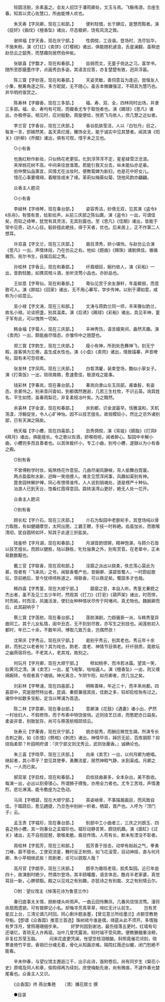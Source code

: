 <!-- { "loadSidebar": true } -->
　　轻圆活脱，余素喜之。会友人招饮于潘筠卿处，文玉与焉。飞觞侑酒，合座生春。知其以灵心佐慧口，所由能博人欢也。 

　　朱天寿【字凤卿，现在三和部。】 
　　便利轻儇，长于肆应，是慧而黠者。演《捉奸》《搧坟》《檀香坠》诸出，尽态极姸，饶有风流之致。 

　　谢祥福【字天香，现在庆宁部。】 
　　性倜傥，工诙谐。登场时，洗尽铅华，不施朱粉。演《打扛》《卖饼》《打樱桃》诸出，俱能随机谑浪，舌底澜翻，虽稍逊赵仿云之韶秀，而慧趣则居然伯仲矣。 

　　张联喜【字馥才，现在和春部。】 
　　齿弱而文，无童子佻达之习。喜学书，随所至卽磨墨作字，点画秀劲多姿。其语言应答，亦复楚楚有致，迥异浮嚣。 

　　陈三寳【字妙莲，现在和春部。】 
　　天姿灵敏，善伺意旨为逢迎。尝偕友人小集，觥筹角逐之际，多方昵就，无不随心。虽舌本微嫌强涩，不碍其为慧巧也。井华明府亟赏之。 

　　陈寿林【字瓣香，现在三多部。】 
　　福、寿、双、全，四林同时出场，并隶三多部。福、全、寿均有可观，而瓣香尤专于取悦者也。演《踢球》《思凡》诸出，亦极停妥。相见时，应对殷勤，周旋便给，恍若飞鸟依人，庶几慧之近似者。 

　　李兰官【字香谷，现在三庆部。】 
　　香谷肌肤莹洁，人以『白牡丹』目之，每发一言，卽嫣然笑，盖天真烂熳，雕饰全无，能于诚实中见其慧者。闻其演《阳关》《折柳》《乔醋》诸出，俱有可观，惜乎未之见也。 

　　○小有香 

　　也施红粉作新妆，只似杨花老更狂。化到浮萍浑不定，星星緑雪泛沧浪。 
　　夹岸桃花树不高，中间来往放渔篙。若能引我天台去，纵未能仙亦足豪。 
　　伯仲樊仙品第宜，风情尤在淡妆时。便教菊婢为新妇，也是花中好女儿。 
　　惜花心事要缠绵，着眼皆成未了缘。茉莉似梅葵似菊，饶他风韵亦翩翩。 

　　众香主人题词 

　　○小有香 

　　李緑林【字绮琴，现在春台部。】 
　　姿容秀洁，妙倩无双，见其演《盗令》《杀舟》，有情有景，绘影绘声。从前三庆部之陈仙圃，演《盗令》一出，可谓佳矣，而较之绮琴，犹觉有其灵活，无其刻露也。至《思凡》《佳期》诸出，皆能于常中见奇，动人心目。髫龄擅此絶技，得于天者，优也。后来居上，正不作第二人想耳。 

　　许双喜【字文兰，现在三庆部。】 
　　眉目清秀，娇小堪怜。与赵仿云合演《思凡》一出，声情体段，乃在仿云之右。他如《题曲》《赐珠》诸剧俱佳。循循雅饬，宛尔书生，自属后起之隽。 

　　孙桂林【字香云，现在和春部。】 
　　纤眉细目，婉约依人，演《彩船》一出，音韵轻脆，如携双柑斗酒，坐听流莺小品也。亦妙品也。 

　　王如意【字萼仙，现在和春部。】 
　　蕚仙见赏于余友瀞轩，年虽穉弱，而意致可人。演《胖姑》《回家》诸出，无不用心摹写，学步传神。以别于谭如意，咸称为小如意云。 

　　吴小禄【字文涛，现在三和部。】 
　　文涛与蒋韵兰同一师，丰釆雅似韵兰，故名小禄。论谈把盏，别具温柔。演《后诱》《踢球》《彩船》诸出，具见丰神，童子军有此，可以愧煞一切矣。 

　　韩金福【字菊人，现在三庆部。】 
　　丰神秀饬，语言嬉笑间，盎然天趣。演《卖肉》一出，颇能曲尽情态，亦雏伶中之翘楚也。 

　　郑三寳【字韵生，现在三庆部。】 
　　瘦小有神，所到处色舞神飞，刻无宁暇，座客俱为忘倦，盖生成水性也。演《小盘》《卖肉》诸出，情致描摹，声音嘹喨，固有未可忽视者。 

　　张发林【字凤鸣，现在三庆部。】 
　　白晳清癯，装束登场，酷似小家女子。演《打斋饭》一出，琐琐屑屑，愈速愈佳，极游戏之能事。 

　　钱彩林【字春岚，现在春台部。】 
　　春岚向隶山左玉凤部。甫垂髫，有姿态，余甚怜之。别来音问杳如，到都偶然邂逅，几若三生杜牧，不识云英。询其姓名、平生如悟，盖春雨梨花，非复柔枝冶叶矣。为之黯然。 

　　余喜林【字金波，现在和春部。】 
　　余到都，识金波最早。恬雅温和，天机荡漾，浮觞促坐，令人心旷神怡。因不以技艺擅名，故规模较小，然比之京外诸别部，已有天渊之隔矣。 

　　杨天福【字小艭，现在四喜部。】 
　　劲秀倜傥，演《背娃》《臙脂》《打洞》《拜月》诸出，俱能擅长。令之歌以佐酒，娇喉呖呖，闻者醉心。梨园中半解小曲，小艭则多而且善者也。以其体裁纤小，专工小曲，别号小艭，遂録以为小有香之殿。 

　　○别有香 

　　不曾傅粉学时妆，妬煞杨花作意狂。几曲尽阑风静候，背人偷舞白霓裳。 
　　两点盈盈秋水新，迥眸一笑倍撩人。难言见惯浑闲事，风趣如渠别有神。 
　　毘舍园林解护禅，同心有恨倩谁传。人人说到销魂处，道是楞严十种仙。 
　　冶游人已到天台，饱看红霞得意回。路转溪湾山更好，絶无人处一花开。 

　　众香主人题词 

　　○别有香 

　　顾长松【字介石，现在三庆部。】 
　　介石为梨园中老斵轮手，其登场纯以骨力取胜，有如健翮摩空，太阿出匣。工霸王鞭，手技一时称絶。齿虽加长，而歌喉清彻，犹自圆转如环，知其于此道三折肱矣。 

　　陆鉴桥【字月湖，现在和春部。】 
　　月湖音韵铿锵，精神饱湛，与顾介石皆以技艺擅长。而顾以健胜，陆以静胜，牝牡骊黄之外，别有赏音。在老辈中，正未易数数觏也。 

　　戴三官【字联香，现在双和部。】 
　　淫靡之派出以娆柔，佚志荡心莫此为甚，观者有『飞来凤』之号。闻联香蜀产也，昔婉卿、渼碧皆蜀人，一时蔚起歌坛，空前絶后，至今犹啧啧称道之。得联香，可以鼎足矣。蜀固多才也哉。 

　　韩四喜【字秀篁，现在大顺宁部。】 
　　靡靡之音，本自入听。秀篁尤秦腔之杰出者，虽不及见三五少年时，然观其《打刀》《打皂》《葫芦架》诸出，时而悍，时而妬，时而淫，风骚活泼，使妇女种种情状尽传于阿堵间，真尤物也。魏婉卿而后，此其嗣响乎？ 

　　蔡三寳【字莲舫，现在春台部。】 
　　莲舫演剧，力趋骚亵一派，与韩秀篁异曲同工。其于儿女私情，闺中丑态，无不刻划尽致，亦写生之别技也。闻莲舫初入都时，年已二十余，不数年间，博取几致万金，岂偶然欤！ 

　　沈荣庆【字秀云，现在庆宁部。】 
　　曷别乎秀云，别其老也。秀云年十余龄，而别之以老者何？其为戏也，韵老、度老、神情节目俱老。纤纤弱质，竟歌坛之幽燕宿将也。不老其人，老其戏，故别之。 

　　何玩月【字月卿，现在大顺宁部。】 
　　秾如桃李，而冷若冰霜。望其一笑，拟黄河之清。演《卖艺》一出，星飞电掣，咄咄逼人。演《檀香坠》一出，则又缠绵婉转，令观者真个魂销。神光离合，乍阴乍阳，如月卿者，庶几当之矣。 

　　刘彩林【字琴浦，现在四喜部。】 
　　明眸善睐，年近三十，而丰釆尚都。四喜部中，究是翘然特出者。昆调、秦腔兼擅其技，佳剧之多，较却启桂殆有过之。诸伶中如数多宝船，定当以琴浦为首选。 

　　陈二林【字意卿，现在春台部。】 
　　意卿演《花鼓》《遇妻》诸小出，俨然一村妆妇人，不假修饰，而于布素中特饶俊俏。近则技艺日进，而憨肥亦日益矣。柔姿非昔，别致犹存，尚可与蔡莲舫相颉颃云。 

　　张寿元【字蘅香，现在庆宁部。】 
　　貌亦挺秀，而酬应微觉生疎。所演专长击刺之剧，如《杀惜》《劈棺》《刺虎》诸出，神情毕肖，踔厉无前，百炼钢耶？抑绕指柔耶？朴园明府谓：『庆宁部文则沈秀云，武则张蘅香。』诚确论也。 

　　朱三喜【字晓苹，现在三庆部。】 
　　向来《卖艺》一出，以何月卿为絶唱。继起者，其小苹乎？尝见其使拳，勇舞流星，居然神暇气静，水到渠成。月卿之外，一人而已矣。 

　　郝双翠【字启桂，现在和春部。】 
　　启桂技曲甚多，全本杂出，美不胜收。每演一出，必出以刻骨镂心。所谓狮子搏兔，亦用全力者也。尤专工苦戏，声情激烈，悲壮淋漓，能令敷座为之色动。 

　　马凤【字栖碧，现在大顺宁部。】 
　　英姿峭骨，不事描眉画目，而风致自佳。于踏跷后，愈见趫捷，乃旦色中别树一帜者。栖碧，晋产也。人呼为『顶门子』云。 

　　孟玉贵【字韫珍，现在春台部。】 
　　别部中工小曲者三，三庆之刘朗玉、四喜之杨小艭。其一则春台之孟韫珍也。韫珍动静言笑，颇饶机趣。演《面缸》《过关》诸出，无不自抱琵琶，歌喉柔脆，眉目传情。人苟有长，断未有湮没不彰者。 

　　周桂林【字孤芳，现在三和部。】 
　　孤芳善于技击，动举有赳赳之气，拳勇刀棒，靡不擅长。工使双流星，舞时反正剞侧，如飞花滚雪，目动神摇，直与何月卿、朱小苹相继武矣！观剧者，讵可以貌取人哉？ 

　　高月官【字朗亭，现在三庆部。】 
　　朗亭为徽班老宿，脍炙梨园。近已年逾四十，故演剧时絶少。然偶尔登场，其丰颐皤腹，语言体态，酷肖半老家婆，真觉耳目一新，心脾顿豁。殿之以见戏之有别趣，亦犹诗之有别裁、文之有别情云尔。 

　　○附：望仪馆主《悼落花诗为鲁意兰作》 

　　春归底事太关情，肠断楼头听雨声。一曲云回怜舞凤，几番风信悮流莺。漫将纨扇图遗貌，可有银屏记小名。却悔寻芳真草草，啼红无计认前生。 
　　岂有灵星应上台，三清沦谪几时回。同心剩许题渝墨，【曾见意兰所绘墨兰】点额空教艳夺魁。【卽谓《众香国》推意兰首选】珠树祗今谁是偶，绮筵从此不须开。多情独有罗浮月，曾照珊珊细步来。 
　　好梦何因到谢池，最伤揺落五更时。红墙有句还堪忆，青琐无人许再窥。冶叶几曾凭露涴，轻时端不受风欺。便教獭髓重涂颊，非复红苏莹玉脂。 
　　闷来花底更凭阑，怅望空枝泪眼酸。斜照竟催花顷刻，晓寒谁倚竹平安。香销已分魂无着，骨化从知画亦难。隔院红薇还似幄，闭门愁絶不能看。 

　　辛未仲春，与望仪馆主邂逅江干，出示此诗，亟附卷后。尚有同岁生《粲花小史》原唱及同人和章，俟购得再为续刻。庶使梅魁先谢，尚有微痕，不遽作春光婪尾看也。众香主人又识。 

　　《众香国》终
燕台集艳　　（清）播花居士 撰 

　　●目录 

